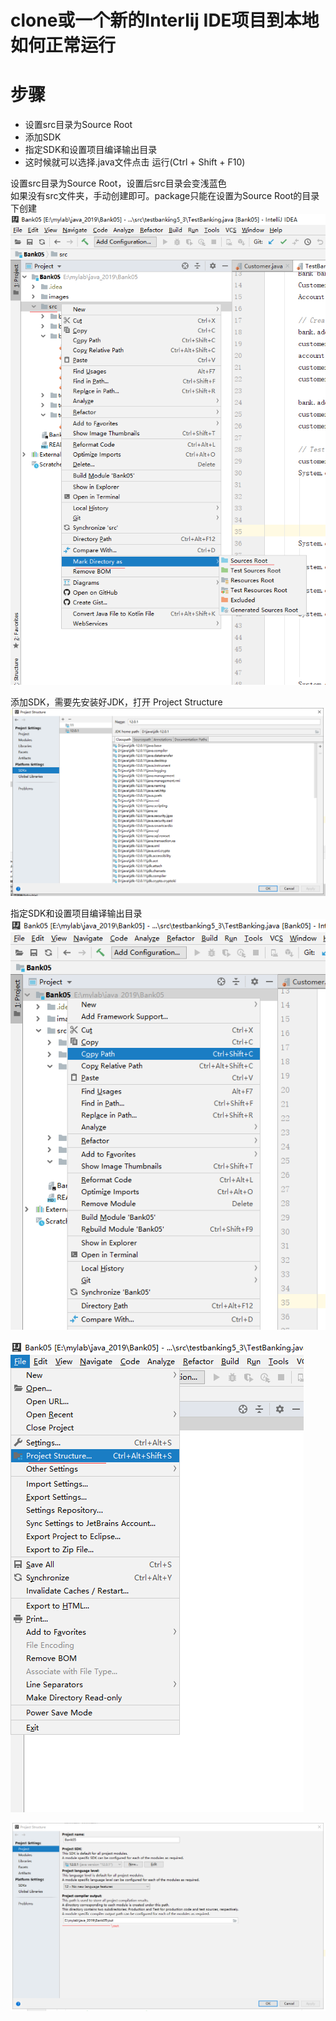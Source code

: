 clone或一个新的Interlij IDE项目到本地如何正常运行
==

# 步骤
* 设置src目录为Source Root
* 添加SDK
* 指定SDK和设置项目编译输出目录
* 这时候就可以选择.java文件点击 运行(Ctrl + Shift + F10)

设置src目录为Source Root，设置后src目录会变浅蓝色  
如果没有src文件夹，手动创建即可。package只能在设置为Source Root的目录下创建  
![设置src目录为Source Root](images/Intellij_IDE/markDirectoryAs_SoucesRoot.png)

添加SDK，需要先安装好JDK，打开 Project Structure  
![add SDK](images/Intellij_IDE/addSDK.png)  

指定SDK和设置项目编译输出目录  
![copy path](images/Intellij_IDE/copyPath.png)  

![Project Structure](images/Intellij_IDE/setttingProjectStructure.png)  

![指定SDK和设置项目编译输出目录](images/Intellij_IDE/settingOutputAndPorjectSDK.png)  
